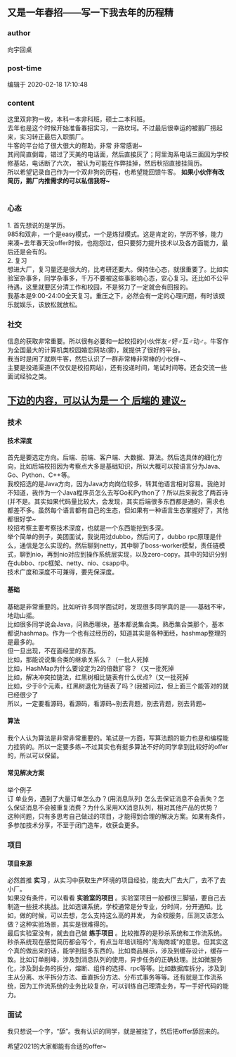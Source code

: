 ## 又是一年春招——写一下我去年的历程精
### author 
向宇回桌
### post-time 

编辑于  2020-02-18 17:10:48
### content 
<div class="post-topic-des nc-post-content">
 <div>
  这里双非狗一枚，本科一本非科班，硕士二本科班。
 </div>
 <div>
  去年也是这个时候开始准备春招实习，一路坎坷。不过最后很幸运的被鹅厂捞起来，实习转正最后入职鹅厂。
 </div>
 <div>
  <span>
   牛客的平台给了很大很大的帮助，非常
  </span>
  <span>
   非常感谢~
  </span>
  <br/>
 </div>
 <div>
  <span>
   其间简直倒霉，错过了天美的电话面，然后直接灰了；阿里淘系电话三面因为学校修基站，电话断了六次，
  </span>
  <span>
   被认为可能在作弊挂掉，然后秋招直接挂简历。
  </span>
 </div>
 <div>
  所以希望记录自己作为一个双非狗的历程，也希望能回馈牛客。
  <strong>
   如果小伙伴有改简历，鹅厂内推需求的可以私信我呀~
  </strong>
 </div>
 <div>
  <br/>
 </div>
 <h3>
  心态
 </h3>
 <div>
  1. 首先想说的是学历。
 </div>
 <div>
  985和双非，一个是easy模式，一个是炼狱模式。这是肯定的，学历不够，能力来凑~去年春天没offer时候，也抱怨过，但只要努力提升技术以及各方面能力，最后还是会有的。
 </div>
 <div>
  2. 复习
 </div>
 <div>
  想进大厂，复习量还是很大的，比考研还要大。保持住心态，就很重要了。比如实验室杂事多，同学杂事多，千万不要被这些事影响心态，安心复习。还比如不公平待遇，这里就要区分清工作和校园，不是努力了一定就会有回报的。
 </div>
 <div>
  我基本是9:00-24:00全天复习。重压之下，必然会有一定的心理问题，有时该娱乐就娱乐，该放松就放松。
 </div>
 <h3>
  社交
 </h3>
 <div>
  信息的获取非常重要。所以很有必要和一起校招的小伙伴友♂好♂互♂动♂。牛客作为全国最大的计算机类校园婚恋网站(雾)，就提供了很好的平台。
 </div>
 <div>
  我当时是闲了就刷牛客，然后认识了一群非常棒非常棒的小伙伴~、
 </div>
 <div>
  主要是投递渠道(不仅仅是校招网站)，还有投递时间，笔试时间等。还会交流一些面试经验之类。
 </div>
 <h2>
  <u>
   下边的内容，可以认为是一
  </u>
  <u>
   个
  </u>
  <u>
   后端的
  </u>
  <u>
   建议~
  </u>
 </h2>
 <h3>
  技术
 </h3>
 <h4>
  技术深度
 </h4>
 <div>
  首先是要选定方向。后端、前端、客户端、大数据、算法。然后选具体的细化方向，比如后端校招因为考察点大多是基础知识，所以大概可以按语言分为Java、Go、Python、C++等。
 </div>
 <div>
  我校招选的是Java方向，因为Java方向岗位较多，转其他语言相对容易。我绝对不知道，我作为一个Java程序员怎么去写Go和Python了？所以后来我念了两首诗(并不是。其实如果代码量比较大，会发现，其实后端很多东西都是通的，需求也都差不多。虽然每个语言都有自己的生态，但如果有一种语言生态掌握好了，其他都很好学~
 </div>
 <div>
  校招考察主要考察技术深度，也就是一个东西能挖到多深。
 </div>
 <div>
  举个简单的例子，美团面试，我说用过dubbo，然后问了，dubbo rpc原理是什么，通信是怎么实现的。然后聊到netty，其中聊了boss-worker模型，责任链模式，聊到nio，再到nio对应到操作系统层实现，以及zero-copy。其中的知识分别在dubbo、rpc框架、netty、nio、csapp中。
 </div>
 <div>
  技术广度和深度不可兼得，要先保深度。
 </div>
 <h4>
  基础
 </h4>
 <div>
  基础是非常重要的。比如听许多同学面试时，发现很多同学真的是——基础不牢，地动山摇。
 </div>
 <div>
  比如很多同学说会Java，问熟悉哪块，基本都说集合类。熟悉集合类那个，基本都说hashmap。作为一个也有过经历的，知道其实是各种面经，hashmap整理的是最多的。
 </div>
 <div>
  但一旦出现，不在面经里的东西。
 </div>
 <div>
  比如，那能说说集合类的继承关系么？（一批人死掉
 </div>
 <div>
  比如，HashMap为什么要设定为2的倍数扩容？（又一批死掉
 </div>
 <div>
  比如，解决冲突拉链法，红黑树相比链表有什么优点?（又一批死掉
 </div>
 <div>
  比如，少于8个元素，红黑树退化为链表了吗？(我被问过，但上面三个能答对的就已经很少了
 </div>
 <div>
  所以，一定要看源码，看源码，看源码~别去背题，别去背题，别去背题~
  <br/>
  <h4>
   算法
  </h4>
 </div>
 <div>
  我个人认为算法是非常非常重要的。笔试是一方面，写算法题的能力也是和编程能力挂钩的。所以一定要多练~不过其实也有挺多算法不好的同学拿到比较好的offer的，所以可以保留。
 </div>
 <h4>
  常见解决方案
 </h4>
 <div>
  举个例子
 </div>
 <div>
  <span>
   订
   <span>
   </span>
   单业务，遇到了大量订单怎么办？(用消息队列)
  </span>
  怎么去保证消息不会丢失？怎么保证消息不会被重复消费？为什么采用XX消息队列，相对其他产品的优势？
 </div>
 <div>
  这种问题，只有多思考自己做过的项目，才能得到合理的解决方案。如果有条件，多参加技术分享，不至于闭门造车，收获会更多。
 </div>
 <h3>
  项目
 </h3>
 <h4>
  项目来源
 </h4>
 <div>
  必然首推
  <strong>
   实习
  </strong>
  ，从实习中获取生产环境的项目经验，能去大厂去大厂，去不了去小厂。
 </div>
 <div>
  如果没有条件，可以看看
  <strong>
   实验室的项目
  </strong>
  。实验室项目一般都很三脚猫，要自己去制造一些技术挑战。比如选课系统，学校通常是分专业，分时间，分开通知。比如，做的时候，可以去想，怎么支持这么高的并发，
  <span>
   为全校服务，压测又该怎么做？这种实验场景，其实是很难得的。
  </span>
 </div>
 <div>
  <span>
   最后实验室没有，就去自己做
   <strong>
    练手项目
   </strong>
   。比较推荐的是秒杀系统和工作流系统。秒杀系统现在感觉简历都会写个，有点当年培训班的"淘淘商城"的意思。但其实这个真的做出来的话，能学到挺多东西的。比如商品展示，涉及到缓存设计，缓存一致。比如订单削峰，涉及到消息队列的使用，异步任务的正确处理。比如微服务化，涉及到业务的拆分，熔断、组件的选择、rpc等等。比如数据库拆分，涉及到主从分离、水平拆分方法、垂直拆分方法、分布式事务等等。还有就是工作流系统，因为工作流系统的业务比较复杂，可以训练自己理清业务，写一手好代码的能力。
  </span>
 </div>
 <h3>
  <span>
   面试
  </span>
 </h3>
 <p>
  <span>
   我只想说一个字，“舔”。我有认识的同学，就是被挂了，然后把offer舔回来的。
  </span>
 </p>
 <div>
  <span>
   希望2021的大家都能有合适的offer~
  </span>
 </div>
 <div>
 </div>
</div>
